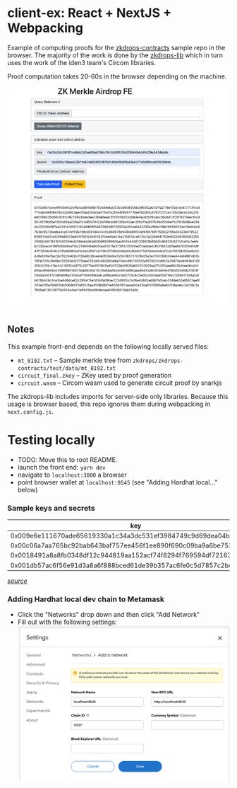 # client-ex: React + NextJS + Webpacking
Example of computing proofs for the [zkdrops-contracts](https://github.com/a16z/zkdrops/zkdrops-contracts) sample repo in the browser. The majority of the work is done by the [zkdrops-lib](https://github.com/a16z/zkdrops/zkdrops-lib) which in turn uses the work of the iden3 team's Circom libraries. 

Proof computation takes 20-60s in the browser depending on the machine.

![Fe-ex-picture](imgs/fe-ex.png)

## Notes
This example front-end depends on the following locally served files:
- `mt_8192.txt` – Sample merkle tree from `zkdrops/zkdrops-contracts/test/data/mt_8192.txt`
- `circuit_final.zkey` – ZKey used by proof generation
- `circuit.wasm` – Circom wasm used to generate circuit proof by snarkjs

The zkdrops-lib includes imports for server-side only libraries. Because this usage is browser based, this repo ignores them during webpacking in `next.config.js`.

# Testing locally
- TODO: Move this to root README.
- launch the front end: `yarn dev`
- navigate to `localhost:3000` a browser 
- point browser wallet at `localhost:8545` (see "Adding Hardhat local..." below)

### Sample keys and secrets 
| key | secret |
| --- | --- |
| 0x009e6e111670ade65619330a1c34a3dc531ef3984749c9d69dea04b03a3a4f7f | 0x0078f4345cf4ecf7a0ce60629c3b830a723f5ba57654fa5b3140f75cbdcf49d4 |
| 0x00c06a7aa765bc92bab643baf757ee456f1ee890f690c09ba9a6be7533cf8e17 | 0x009968cc4b34a8a1dc99d503565c2c29707d336d877a1c5510a8679eb8398be2 |
| 0x0018491a8a8fb0348df12c944819aa152acf74f8294f769594df72163ed12974 | 0x008388a500abd0b0e1d912813a283b920d1bf479aeb16aa951132e92d5caa191 |
| 0x001db57ac6f56e91d3a8a6f888bced61de39b357ac6fe0c5d7857c2bcc660a3a | 0x0019175b472bb5285c43db00eb7065905606882bfb4857c1c8216b249443c0f7 |

*[source](https://github.com/a16z/zkdrops/zkdrops-contracts/blob/master/test/temp/mt_keys_8192.csv)*

### Adding Hardhat local dev chain to Metamask
- Click the "Networks" drop down and then click "Add Network"
- Fill out with the following settings:
![local-metamask-settings](imgs/local-metamask-settings.png)